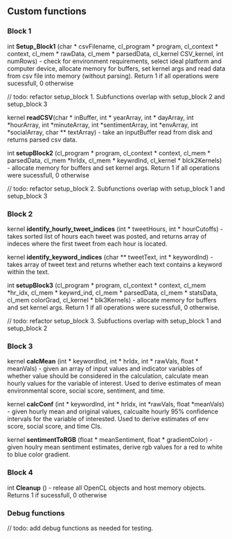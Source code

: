 ## Custom functions 

### Block 1
int **Setup_Block1** (char * csvFilename, cl_program * program, cl_context * context, cl_mem * rawData, cl_mem * parsedData, cl_kernel CSV_kernel, int numRows) - check for environment requirements, select ideal platform and computer device, allocate memory for buffers, set kernel args and read data from csv file into memory (without parsing).  Return 1 if all operations were sucessfull, 0 otherwise

// todo: refactor setup_block 1. Subfunctions overlap with setup_block 2 and setup_block 3

kernel **readCSV**(char * inBuffer, int * yearArray, int * dayArray, int *hourArray, int *minuteArray, int *sentimentArray, int *envArray, int *socialArray, char ** textArray) - take an inputBuffer read from disk and returns parsed csv data. <br>

int **setupBlock2** (cl_program * program, cl_context * context, cl_mem * parsedData, cl_mem *hrIdx, cl_mem * keywrdInd, cl_kernel * blck2Kernels) - allocate memory for buffers and set kernel args.  Return 1 if all operations were sucessfull, 0 otherwise

// todo: refactor setup_block 2. Subfunctions overlap with setup_block 1 and setup_block 3

### Block 2
kernel **identify_hourly_tweet_indices** (int * tweetHours, int * hourCutoffs) - takes sorted list of hours each tweet was posted, and returns array of indeces where the first tweet from each hour is located.    <br>

kernel **identify_keyword_indices** (char ** tweetText, int * keywordInd) - takes array of tweet text and returns whether each text contains a keyword within the text. <br>

int **setupBlock3** (cl_program * program, cl_context * context, cl_mem *hr_idx, cl_mem * keywrd_ind, cl_mem * parsedData, cl_mem * statsData, cl_mem colorGrad, cl_kernel * blk3Kernels) - allocate memory for buffers and set kernel args.  Return 1 if all operations were sucessfull, 0 otherwise.  

// todo: refactor setup_block 3.  Subfuctions overlap with setup_block 1 and setup_block 2

### Block 3

kernel **calcMean** (int * keywordInd, int * hrIdx, int * rawVals, float * meanVals) - given an array of input values and indicator variables of whether value should be considered in the calculation, calculate mean hourly values for the variable of interest.  Used to derive estimates of mean environmental score, social score, sentiment, and time.

kernel **calcConf** (int * keywordInd, int * hrIdx, int *rawVals, float *meanVals) - given hourly mean and original values, calcualte hourly 95% confidence intervals for the variable of interested.  Used to derive estimates of env score, social score, and time CIs.

kernel **sentimentToRGB** (float * meanSentiment, float * gradientColor) - given houlry mean sentiment estimates, derive rgb values for a red to white to blue color gradient.  

### Block 4

int **Cleanup** () - release all OpenCL objects and host memory objects.  Returns 1 if sucessfull, 0 otherwise

### Debug functions 

// todo: add debug functions as needed for testing.

